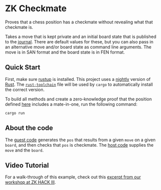 # ZK Checkmate

Proves that a chess position has a checkmate without revealing what that checkmate is.

Takes a move that is kept private and an initial board state that is published to the [journal](https://www.risczero.com/docs/explainers/zkvm/). There are default values for these, but you can also pass in an alternative move and/or board state as command line arguments. The move is in SAN format and the board state is in FEN format.

## Quick Start

First, make sure [rustup](https://rustup.rs) is installed. This project uses a [nightly](https://doc.rust-lang.org/book/appendix-07-nightly-rust.html) version of [Rust](https://doc.rust-lang.org/book/ch01-01-installation.html). The [`rust-toolchain`](rust-toolchain) file will be used by `cargo` to automatically install the correct version.

To build all methods and create a zero-knowledge proof that the position defined [here](https://github.com/risc0/risc0-rust-examples/blob/main/chess/host/src/main.rs) includes a mate-in-one, run the following command:

```
cargo run
```

## About the code
The [guest code](https://github.com/risc0/risc0-rust-examples/blob/main/chess/methods/guest/src/bin/checkmate.rs) generates the `pos` that results from a given `move` on a given `board`, and then checks that `pos` is checkmate.
The [host code](https://github.com/risc0/risc0-rust-examples/blob/main/chess/host/src/main.rs) supplies the `move` and the `board`. 

## Video Tutorial

For a walk-through of this example, check out this [excerpt from our workshop at ZK HACK III](https://www.youtube.com/watch?v=vxqxRiTXGBI&list=PLcPzhUaCxlCgig7ofeARMPwQ8vbuD6hC5&index=9).
